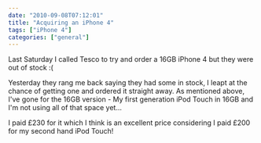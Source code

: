 ```yaml
---
date: "2010-09-08T07:12:01"
title: "Acquiring an iPhone 4"
tags: ["iPhone 4"]
categories: ["general"]
---
```


Last Saturday I called Tesco to try and order a 16GB iPhone 4 but they were out of stock :(
<!--more-->
Yesterday they rang me back saying they had some in stock, I leapt at the chance of getting one and ordered it straight away.
As mentioned above, I've gone for the 16GB version - My first generation iPod Touch in 16GB and I'm not using all of that space yet...

I paid £230 for it which I think is an excellent price considering I paid £200 for my second hand iPod Touch!
